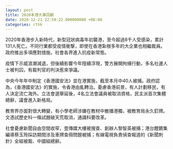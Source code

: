 ```yaml
---
layout: post
title: 2020本港大事回顧
date: 2020-12-21 22:59:22.000000000 +08:00
categories: rthk
---
```


2020年香港步入新時代，新型冠狀病毒年初襲港，至今超過8千人受感染，累計131人死亡。不同行業都受疫情衝撃，即使在香港紮根多年的大企業也相繼裁員。政府推出多項應對措施，社會各界進入抗疫新常態。

疫情下示威浪潮減退，但後續影響今年陸續浮現，警方展開拘捕行動，多名社運人士被判囚，有裁判官的判決惹來爭議。

中央今年年中制定《香港國安法》並在港實施，截至本月中40人被捕。政府認為，《香港國安法》的實施，令香港由亂轉治。憂慮香港前景，有人計劃移民，有人決定流亡海外。立法會選舉延後，4名立法會議員被取消資格，民主派首次集體總辭，議會進入新格局。

教育界亦面對很大轉變，有小學老師涉嫌在教材中散播港獨，被教育局永久釘牌。文憑試歷史科一條試題破天荒取消，通識科要改革。

社會憂慮新聞自由空間收窄，壹傳媒大樓被搜查、創辦人黎智英被捕；港台鏗鏘集編導蔡玉玲採訪期間涉及車牌查冊問題被捕；有線電視負責偵查報道的《新聞刺針》全組被裁、中國組總辭。

